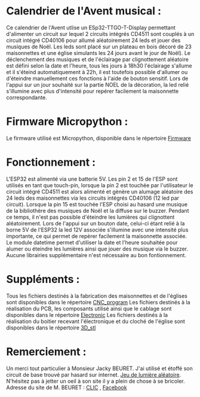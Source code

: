 # Calendrier de l'Avent musical :

Ce calendrier de l'Avent utlise un ESp32-TTGO-T-Display permettant d'alimenter un circuit sur lequel 2 circuits intégrés CD4511 sont couplés à un circuit intégré CD40106 pour allumé aléatoirement 24 leds et jouer des musiques de Noël.
Les leds sont placé sur un plateau en bois décoré de 23 maisonnettes et une église simulants les 24 jours avant le jour de Noël).
Le déclenchement des musiques et de l'éclairage par clignottement aléatoire est défini selon la date et l'heure, tous les jours à 18h30 l'éclairage s'allume et il s'éteind automatiquement à 22h, il est toutefois possible d'allumer ou d'éteindre manuellement ces fonctions à l'aide de bouton sensitif.
Lors de l'appui sur un jour souhaité sur la partie NOEL de la décoration, la led relié s'illumine avec plus d'intensité pour repérer facilement la maisonnette correspondante.

# Firmware Micropython :
Le firmware utilisé est Micropython, disponible dans le répertoire [Firmware](https://github.com/Francois25/Calendrier_avent_musical/tree/main/firmware)

# Fonctionnement :
L'ESP32 est alimenté via une batterie 5V. Les pin 2 et 15 de l'ESP sont utilisés en tant que touch-pin, lorsque la pin 2 est touchée par l'utilisateur le circuit intégré CD4511 est alors alimenté et gènère un alumage aléatoire des 24 leds des maisonnettes via les circuits intégrés CD40106 (12 led par circuit). Lorsque la pin 15 est touchée l'ESP choisi au hasard une musique de la bibliothère des musiques de Noël et la diffuse sur le buzzer. Pendant ce temps, il n'est pas possible d'éteindre les lumières qui clignottent aléatoirement.
Lors de l'appui sur un bouton date, celui-ci étant relié à la borne 5V de l'ESP32 la led 12V associée s'illumine avec une intensité plus importante, ce qui permet de repèrer facilement la maisonnette associée.
Le module datetime permet d'utiliser la date et l'heure souhaitée pour alumer ou éteindre les lumières ainsi que jouer des musique via le buzzer.
Aucune librairies supplémentaire n'est nécessaire au bon fontionnement.

# Suppléments :
Tous les fichiers destinés à la fabrication des maisonnettes et de l'églises sont disponibles dans le répertoire [CNC_program](https://github.com/Francois25/Calendrier_avent_musical/tree/main/Doc/CNC_program)
Les fichiers destinés à la réalisation du PCB, les composants utilisé ainsi que le cablage sont disponibles dans le répertoire [Electronic](https://github.com/Francois25/Calendrier_avent_musical/tree/main/Doc/Electronic)
Les fichiers destinés à la réalisation du boitier recevant l'électronique et du cloché de l'église sont disponibles dans le répertoire [3D_stl](https://github.com/Francois25/Calendrier_avent_musical/tree/main/Doc/3D_stl)

# Remerciement :
Un merci tout particulier à Monsieur Jacky BEURET. J'ai utilisé et étoffé son circuit de base trouvé par hasard sur internet. [Jeu de lumière aléatoire](http://www.electronique-3d.fr/Jeu_de_lumiere_aleatoire.html). N'hésitez pas à jetter un oeil à son site il y a plein de chose à se bricoler.
Adresse du site de M. BEURET : [CLIC](http://www.electronique-3d.fr/index.html) , [Facebook](https://www.facebook.com/profile.php?id=100054204263511)
